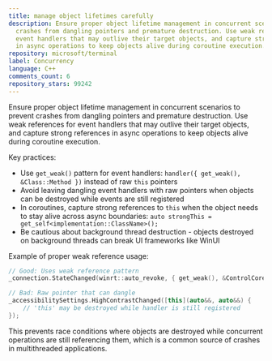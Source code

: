 ```yaml
---
title: manage object lifetimes carefully
description: Ensure proper object lifetime management in concurrent scenarios to prevent
  crashes from dangling pointers and premature destruction. Use weak references for
  event handlers that may outlive their target objects, and capture strong references
  in async operations to keep objects alive during coroutine execution.
repository: microsoft/terminal
label: Concurrency
language: C++
comments_count: 6
repository_stars: 99242
---
```


Ensure proper object lifetime management in concurrent scenarios to prevent crashes from dangling pointers and premature destruction. Use weak references for event handlers that may outlive their target objects, and capture strong references in async operations to keep objects alive during coroutine execution.

Key practices:
- Use `get_weak()` pattern for event handlers: `handler({ get_weak(), &Class::Method })` instead of raw `this` pointers
- Avoid leaving dangling event handlers with raw pointers when objects can be destroyed while events are still registered
- In coroutines, capture strong references to `this` when the object needs to stay alive across async boundaries: `auto strongThis = get_self<implementation::ClassName>();`
- Be cautious about background thread destruction - objects destroyed on background threads can break UI frameworks like WinUI

Example of proper weak reference usage:
```cpp
// Good: Uses weak reference pattern
_connection.StateChanged(winrt::auto_revoke, { get_weak(), &ControlCore::_connectionStateChangedHandler });

// Bad: Raw pointer that can dangle
_accessibilitySettings.HighContrastChanged([this](auto&&, auto&&) { 
    // 'this' may be destroyed while handler is still registered
});
```

This prevents race conditions where objects are destroyed while concurrent operations are still referencing them, which is a common source of crashes in multithreaded applications.